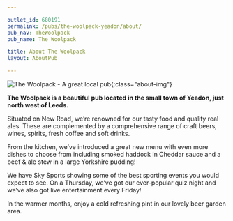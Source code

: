 ```yaml
---

outlet_id: 680191
permalink: /pubs/the-woolpack-yeadon/about/
pub_nav: TheWoolpack
pub_name: The Woolpack

title: About The Woolpack
layout: AboutPub

---
```

	
	
![The Woolpack - A great local pub](/pubs/680191_the_woolpack/assets/THE_WOOLPACK_LEEDS_MONTAGE.jpg){:class="about-img"}	
	
**The Woolpack is a beautiful pub located in the small town of Yeadon, just north west of Leeds.**

Situated on New Road, we’re renowned for our tasty food and quality real ales. These are complemented by a comprehensive range of craft beers, wines, spirits, fresh coffee and soft drinks.

From the kitchen, we’ve introduced a great new menu with even more dishes to choose from including smoked haddock in Cheddar sauce and a beef & ale stew in a large Yorkshire pudding! 

We have Sky Sports showing some of the best sporting events you would expect to see. On a Thursday, we’ve got our ever-popular quiz night and we’ve also got live entertainment every Friday!

In the warmer months, enjoy a cold refreshing pint in our lovely beer garden area. 

 
 
 
